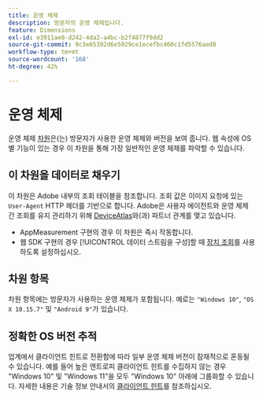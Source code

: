```yaml
---
title: 운영 체제
description: 방문자의 운영 체제입니다.
feature: Dimensions
exl-id: e3911ae0-d242-4da2-a4bc-b2f4877f9dd2
source-git-commit: 9c3e65392d6e5929ce1ecefbc460c1fd5576aed8
workflow-type: tm+mt
source-wordcount: '168'
ht-degree: 42%

---
```


# 운영 체제

운영 체제 [차원](overview.md)은(는) 방문자가 사용한 운영 체제와 버전을 보여 줍니다. 웹 속성에 OS별 기능이 있는 경우 이 차원을 통해 가장 일반적인 운영 체제를 파악할 수 있습니다.

## 이 차원을 데이터로 채우기

이 차원은 Adobe 내부의 조회 테이블을 참조합니다. 조회 값은 이미지 요청에 있는 `User-Agent` HTTP 헤더를 기반으로 합니다. Adobe은 사용자 에이전트와 운영 체제 간 조회를 유지 관리하기 위해 [DeviceAtlas](https://deviceatlas.com/)와(과) 파트너 관계를 맺고 있습니다.

* AppMeasurement 구현의 경우 이 차원은 즉시 작동합니다.
* 웹 SDK 구현의 경우 [!UICONTROL 데이터 스트림을 구성]할 때 [장치 조회](https://experienceleague.adobe.com/docs/experience-platform/datastreams/configure.html?lang=ko)를 사용하도록 설정하십시오.

## 차원 항목

차원 항목에는 방문자가 사용하는 운영 체제가 포함됩니다. 예로는 `"Windows 10"`, `"OS X 10.15.7"` 및 `"Android 9"`가 있습니다.

## 정확한 OS 버전 추적

업계에서 클라이언트 힌트로 전환함에 따라 일부 운영 체제 버전이 잠재적으로 혼동될 수 있습니다. 예를 들어 높은 엔트로피 클라이언트 힌트를 수집하지 않는 경우 &quot;Windows 10&quot; 및 &quot;Windows 11&quot;을 모두 &quot;Windows 10&quot; 아래에 그룹화할 수 있습니다. 자세한 내용은 기술 정보 안내서의 [클라이언트 힌트](/help/technotes/client-hints.md)를 참조하십시오.
